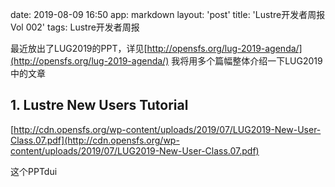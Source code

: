 date: 2019-08-09 16:50
app: markdown
layout: 'post'
title: 'Lustre开发者周报Vol 002'
tags: Lustre开发者周报

最近放出了LUG2019的PPT，详见[http://opensfs.org/lug-2019-agenda/](http://opensfs.org/lug-2019-agenda/)
我将用多个篇幅整体介绍一下LUG2019中的文章
## 1. Lustre New Users Tutorial 
[http://cdn.opensfs.org/wp-content/uploads/2019/07/LUG2019-New-User-Class.07.pdf](http://cdn.opensfs.org/wp-content/uploads/2019/07/LUG2019-New-User-Class.07.pdf)    
  
这个PPTdui